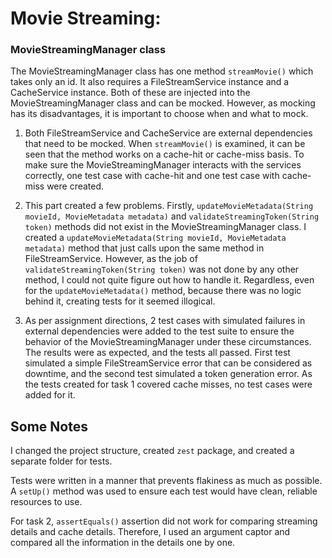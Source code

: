 # Movie Streaming:

### **MovieStreamingManager** class
The MovieStreamingManager class has one method `streamMovie()` which takes only an id. It also requires a FileStreamService instance and a CacheService instance. Both of these are injected into the MovieStreamingManager class and can be mocked. However, as mocking has its disadvantages, it is important to choose when and what to mock.

1. Both FileStreamService and CacheService are external dependencies that need to be mocked. When `streamMovie()` is examined, it can be seen that the method works on a cache-hit or cache-miss basis. To make sure the MovieStreamingManager interacts with the services correctly, one test case with cache-hit and one test case with cache-miss were created.

2. This part created a few problems. Firstly, `updateMovieMetadata(String movieId, MovieMetadata metadata)` and `validateStreamingToken(String token)` methods did not exist in the MovieStreamingManager class. I created a `updateMovieMetadata(String movieId, MovieMetadata metadata)` method that just calls upon the same method in FileStreamService. However, as the job of `validateStreamingToken(String token)` was not done by any other method, I could not quite figure out how to handle it. Regardless, even for the `updateMovieMetadata()` method, because there was no logic behind it, creating tests for it seemed illogical.

3. As per assignment directions, 2 test cases with simulated failures in external dependencies were added to the test suite to ensure the behavior of the MovieStreamingManager under these circumstances. The results were as expected, and the tests all passed. First test simulated a simple FileStreamService error that can be considered as downtime, and the second test simulated a token generation error. As the tests created for task 1 covered cache misses, no test cases were added for it.

## Some Notes
I changed the project structure, created `zest` package, and created a separate folder for tests.

Tests were written in a manner that prevents flakiness as much as possible. A `setUp()` method was used to ensure each test would have clean, reliable resources to use.

For task 2, `assertEquals()` assertion did not work for comparing streaming details and cache details. Therefore, I used an argument captor and compared all the information in the details one by one.
